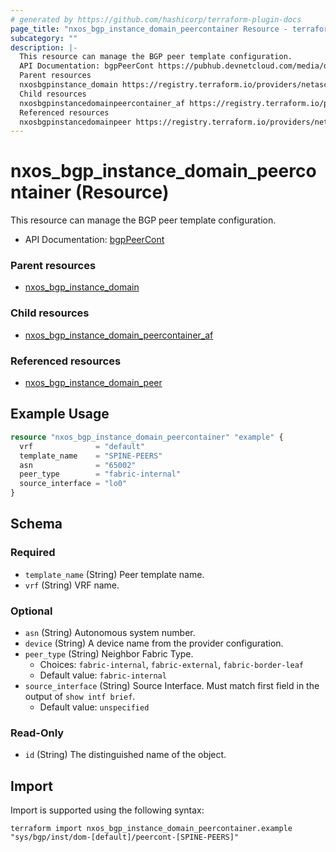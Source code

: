 ```yaml
---
# generated by https://github.com/hashicorp/terraform-plugin-docs
page_title: "nxos_bgp_instance_domain_peercontainer Resource - terraform-provider-nxos"
subcategory: ""
description: |-
  This resource can manage the BGP peer template configuration.
  API Documentation: bgpPeerCont https://pubhub.devnetcloud.com/media/dme-docs-10-2-2/docs/Routing%20and%20Forwarding/bgp:PeerCont/
  Parent resources
  nxosbgpinstance_domain https://registry.terraform.io/providers/netascode/nxos/latest/docs/resources/bgp_instance_domain
  Child resources
  nxosbgpinstancedomainpeercontainer_af https://registry.terraform.io/providers/netascode/nxos/latest/docs/resources/bgp_instance_domain_peercontainer_af
  Referenced resources
  nxosbgpinstancedomainpeer https://registry.terraform.io/providers/netascode/nxos/latest/docs/resources/bgp_instance_domain_peer
---
```


# nxos_bgp_instance_domain_peercontainer (Resource)

This resource can manage the BGP peer template configuration.

- API Documentation: [bgpPeerCont](https://pubhub.devnetcloud.com/media/dme-docs-10-2-2/docs/Routing%20and%20Forwarding/bgp:PeerCont/)

### Parent resources

- [nxos_bgp_instance_domain](https://registry.terraform.io/providers/netascode/nxos/latest/docs/resources/bgp_instance_domain)

### Child resources

- [nxos_bgp_instance_domain_peercontainer_af](https://registry.terraform.io/providers/netascode/nxos/latest/docs/resources/bgp_instance_domain_peercontainer_af)

### Referenced resources

- [nxos_bgp_instance_domain_peer](https://registry.terraform.io/providers/netascode/nxos/latest/docs/resources/bgp_instance_domain_peer)

## Example Usage

```terraform
resource "nxos_bgp_instance_domain_peercontainer" "example" {
  vrf              = "default"
  template_name    = "SPINE-PEERS"
  asn              = "65002"
  peer_type        = "fabric-internal"
  source_interface = "lo0"
}
```

<!-- schema generated by tfplugindocs -->
## Schema

### Required

- `template_name` (String) Peer template name.
- `vrf` (String) VRF name.

### Optional

- `asn` (String) Autonomous system number.
- `device` (String) A device name from the provider configuration.
- `peer_type` (String) Neighbor Fabric Type.
  - Choices: `fabric-internal`, `fabric-external`, `fabric-border-leaf`
  - Default value: `fabric-internal`
- `source_interface` (String) Source Interface. Must match first field in the output of `show intf brief`.
  - Default value: `unspecified`

### Read-Only

- `id` (String) The distinguished name of the object.

## Import

Import is supported using the following syntax:

```shell
terraform import nxos_bgp_instance_domain_peercontainer.example "sys/bgp/inst/dom-[default]/peercont-[SPINE-PEERS]"
```
